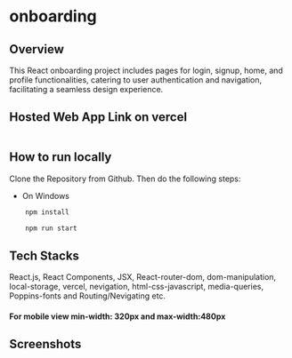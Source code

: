 # onboarding
## Overview
This React onboarding project includes pages for login, signup, home, and profile functionalities, catering to user authentication and navigation, facilitating a seamless design experience.

## Hosted Web App Link on vercel

```bash
```

## How to run locally
Clone the Repository from Github. Then do the following steps:
- On Windows
```bash
    npm install
```
```bash
    npm run start
``` 

## Tech Stacks
React.js, React Components, JSX, React-router-dom, dom-manipulation, local-storage, vercel, nevigation, html-css-javascript, media-queries, Poppins-fonts and Routing/Nevigating etc.

#### For mobile view min-width: 320px and max-width:480px

## Screenshots
